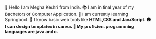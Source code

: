 <html>
  <ul>
     👋 Hello I am Megha Keshri from India.
     📚 I am in final year of my Bachelors of Computer Application.
     🌟 I am currently learning Springboot.
     🚀 I know basic web tools like<strong> HTML,CSS and JavaScript<strong>.
     🛖 I can design templates in canva.
     🧆 My proficient programming languages are java and c.
   <ul>
</html>

